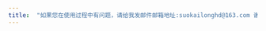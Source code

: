 ```yaml
---
title:  "如果您在使用过程中有问题，请给我发邮件邮箱地址:suokailonghd@163.com 谢谢   If you have any questions, please leave a message or send me an email. Email: suokailonghd@163.com Thank you!"
---
```


